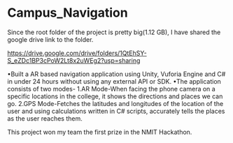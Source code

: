 # Campus_Navigation

Since the root folder of the project is pretty big(1.12 GB), I have shared the google drive link to the folder.

https://drive.google.com/drive/folders/1QtEhSY-S_eZDc1BP3cPoW2Lt8x2uWEg2?usp=sharing

•Built a AR based navigation application using Unity, Vuforia Engine and C# in under 24 hours without using any external API or SDK.
•The application consists of two modes-
1.AR Mode-When facing the phone camera on a specific locations in the college, it shows the directions
and places we can go.
2.GPS Mode-Fetches the latitudes and longitudes of the location of the user and using calculations written in C# scripts, accurately tells the places as the user reaches them.

This project won my team the first prize in the NMIT Hackathon.
